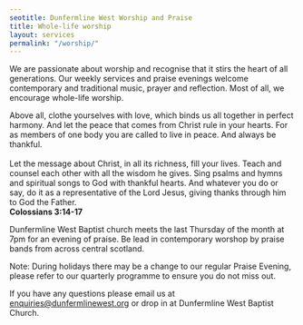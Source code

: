```yaml
---
seotitle: Dunfermline West Worship and Praise
title: Whole-life worship
layout: services
permalink: "/worship/"
---
```

<div class='row'>
<div class="col-sm-12">
We are passionate about worship and recognise that it stirs the heart of all generations. Our weekly services and praise evenings welcome contemporary and traditional music, prayer and reflection. Most of all, we encourage whole-life worship.
    
<p class='verse'>
    Above all, clothe yourselves with love, which binds us all together in perfect harmony. And let the peace that comes from Christ rule in your hearts. For as members of one body you are called to live in peace. And always be thankful.<br />
    <br />
    Let the message about Christ, in all its richness, fill your lives. Teach and counsel each other with all the wisdom he gives. Sing psalms and hymns and spiritual songs to God with thankful hearts. And whatever you do or say, do it as a representative of the Lord Jesus, giving thanks through him to God the Father.
    <br /><strong>Colossians 3:14-17</strong>
</p>
    
Dunfermline West Baptist church meets the last Thursday of the month at 7pm for an evening of praise. Be lead in contemporary worshop by praise bands from across central scotland.

Note: During holidays there may be a change to our regular Praise Evening, please refer to our quarterly programme to ensure you do not miss out.


If you have any questions please email us at <a href='mailto:enquiries@dunfermlinewest.org?subject=worship'>enquiries@dunfermlinewest.org</a> or drop in at Dunfermline West Baptist Church.


</div>
</div>